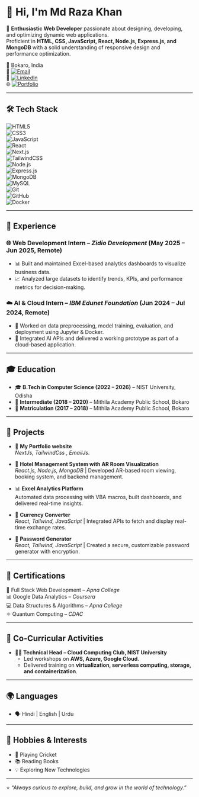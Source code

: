 # 👋 Hi, I'm Md Raza Khan  

🚀 **Enthusiastic Web Developer** passionate about designing, developing, and optimizing dynamic web applications.  
Proficient in **HTML, CSS, JavaScript, React, Node.js, Express.js, and MongoDB** with a solid understanding of responsive design and performance optimization.  

📍 Bokaro, India  
📧 [![Email](https://img.shields.io/badge/Email-khanyou806%40gmail.com-red?logo=gmail&logoColor=white)](mailto:khanyou806@gmail.com)  
🔗 [![LinkedIn](https://img.shields.io/badge/LinkedIn-Md%20Raza%20Khan-blue?logo=linkedin)](https://linkedin.com/in/md-raza-khan-b5b72b2a1)  
🌐 [![Portfolio](https://img.shields.io/badge/Portfolio-razakhan.vercel.app-green?logo=vercel)](https://razakhan.vercel.app)  

---

## 🛠️ Tech Stack  

![HTML5](https://img.shields.io/badge/HTML5-E34F26?style=for-the-badge&logo=html5&logoColor=white)  
![CSS3](https://img.shields.io/badge/CSS3-1572B6?style=for-the-badge&logo=css3&logoColor=white)  
![JavaScript](https://img.shields.io/badge/JavaScript-F7DF1E?style=for-the-badge&logo=javascript&logoColor=black)  
![React](https://img.shields.io/badge/React-20232A?style=for-the-badge&logo=react&logoColor=61DAFB)  
![Next.js](https://img.shields.io/badge/Next.js-000000?style=for-the-badge&logo=nextdotjs&logoColor=white)  
![TailwindCSS](https://img.shields.io/badge/TailwindCSS-06B6D4?style=for-the-badge&logo=tailwindcss&logoColor=white)  
![Node.js](https://img.shields.io/badge/Node.js-43853D?style=for-the-badge&logo=node.js&logoColor=white)  
![Express.js](https://img.shields.io/badge/Express.js-000000?style=for-the-badge&logo=express&logoColor=white)  
![MongoDB](https://img.shields.io/badge/MongoDB-4EA94B?style=for-the-badge&logo=mongodb&logoColor=white)  
![MySQL](https://img.shields.io/badge/MySQL-4479A1?style=for-the-badge&logo=mysql&logoColor=white)  
![Git](https://img.shields.io/badge/Git-F05032?style=for-the-badge&logo=git&logoColor=white)  
![GitHub](https://img.shields.io/badge/GitHub-181717?style=for-the-badge&logo=github&logoColor=white)  
![Docker](https://img.shields.io/badge/Docker-2496ED?style=for-the-badge&logo=docker&logoColor=white)  

---

## 💼 Experience  

### 🌐 Web Development Intern – *Zidio Development* (May 2025 – Jun 2025, Remote)  
- 📊 Built and maintained Excel-based analytics dashboards to visualize business data.  
- 📈 Analyzed large datasets to identify trends, KPIs, and performance metrics for decision-making.  

### ☁️ AI & Cloud Intern – *IBM Edunet Foundation* (Jun 2024 – Jul 2024, Remote)  
- 🤖 Worked on data preprocessing, model training, evaluation, and deployment using Jupyter & Docker.  
- 🔗 Integrated AI APIs and delivered a working prototype as part of a cloud-based application.  

---

## 🎓 Education  

- 🎓 **B.Tech in Computer Science (2022 – 2026)** – NIST University, Odisha  
- 🏫 **Intermediate (2018 – 2020)** – Mithila Academy Public School, Bokaro  
- 📘 **Matriculation (2017 – 2018)** – Mithila Academy Public School, Bokaro  

---

## 📌 Projects  
- 🏨 **My Portfolio website**  
  *NextJs, TailwindCss , EmailJs*.
  
- 🏨 **Hotel Management System with AR Room Visualization**  
  *React.js, Node.js, MongoDB* | Developed AR-based room viewing, booking system, and backend management.  

- 📊 **Excel Analytics Platform**  
  Automated data processing with VBA macros, built dashboards, and delivered real-time insights.  

- 💱 **Currency Converter**  
  *React, Tailwind, JavaScript* | Integrated APIs to fetch and display real-time exchange rates.  

- 🔐 **Password Generator**  
  *React, Tailwind, JavaScript* | Created a secure, customizable password generator with encryption.  

---

## 📜 Certifications  

🏅 Full Stack Web Development – *Apna College*  
📊 Google Data Analytics – *Coursera*  
💻 Data Structures & Algorithms – *Apna College*  
⚛️ Quantum Computing – *CDAC*  

---

## 🌟 Co-Curricular Activities  

- 👨‍💻 **Technical Head – Cloud Computing Club, NIST University**  
  - Led workshops on **AWS, Azure, Google Cloud**.  
  - Delivered training on **virtualization, serverless computing, storage, and containerization**.  

---

## 🌍 Languages  

- 🗣️ Hindi | English | Urdu  

---

## 🎯 Hobbies & Interests  

- 🏏 Playing Cricket  
- 📚 Reading Books  
- 💡 Exploring New Technologies  

---

⭐️ *“Always curious to explore, build, and grow in the world of technology.”*  

